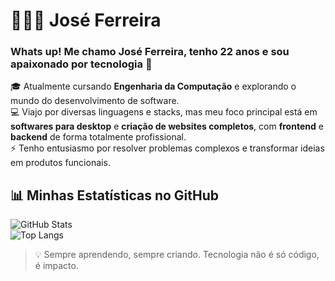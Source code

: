 # 🧑🏻‍💻 José Ferreira

### Whats up! Me chamo José Ferreira, tenho 22 anos e sou apaixonado por tecnologia 🚀  

🎓 Atualmente cursando **Engenharia da Computação** e explorando o mundo do desenvolvimento de software.  
💻 Viajo por diversas linguagens e stacks, mas meu foco principal está em **softwares para desktop** e **criação de websites completos**, com **frontend** e **backend** de forma totalmente profissional.  
⚡ Tenho entusiasmo por resolver problemas complexos e transformar ideias em produtos funcionais.  

## 📊 Minhas Estatísticas no GitHub
![GitHub Stats](https://github-readme-stats.vercel.app/api?username=realjoseferreira&show_icons=true&theme=radical)  
![Top Langs](https://github-readme-stats.vercel.app/api/top-langs/?username=realjoseferreira&layout=compact&theme=radical)

> 💡 Sempre aprendendo, sempre criando. Tecnologia não é só código, é impacto.
